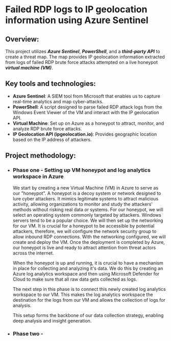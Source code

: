 # Failed RDP logs to IP geolocation information using Azure Sentinel

## Overview:
This project utilizes ***Azure Sentinel***, ***PowerShell***, and a ***third-party API*** to create a threat map. The map provides IP geolocation information extracted from logs of failed RDP brute force attacks attempted on a live honeypot ***virtual machine (VM)***.

## Key tools and technologies:
- **Azure Sentinel**: A SIEM tool from Microsoft that enables us to capture real-time analytics and map cyber-attacks.
- **PowerShell**: A script designed to parse failed RDP attack logs from the Windows Event Viewer of the VM and interact with the IP geolocation API.
- **Virtual Machine**: Set up on Azure as a honeypot to attract, monitor, and analyze RDP brute force attacks.
- **IP Geolocation API (ipgeolocation.io)**: Provides geographic location based on the IP address of attackers.

## Project methodology:

- ### Phase one - Setting up VM honeypot and log analytics workspace in Azure

  We start by creating a new Virtual Machine (VM) in Azure to serve as our "honeypot". A honeypot is a decoy system or network designed to lure cyber attackers. It mimics legitimate systems to attract malicious activity, allowing organizations to monitor and study the attackers' methods without risking real data or systems. For our honeypot, we will select an operating system commonly targeted by attackers. Windows servers tend to be a popular choice. We will then set up the networking for our VM. It is crucial for a honeypot to be accessible by potential attackers, therefore, we will configure the network security group to allow inbound RDP connections. With the networking configured, we will create and deploy the VM. Once the deployment is completed by Azure, our honeypot is live and ready to attract attention from threat actors across the internet.

  When the honeypot is up and running, it is crucial to have a mechanism in place for collecting and analyzing it's data. We do this by creating an Azure log analytics workspace and then using Microsoft Defender for Cloud to make sure that all raw data gets collected as logs.

  The next step in this phase is to connect this newly created log analytics workspace to our VM. This makes the log analytics workspace the destination for the logs from our VM and allows the collection of logs for analysis.

  This setup forms the backbone of our data collection strategy, enabling deep analysis and insight generation.

- ### Phase two - 
